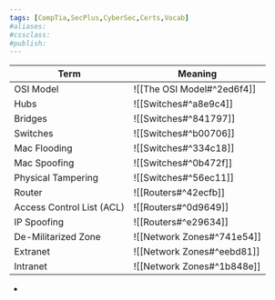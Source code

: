 ```yaml
---
tags: [CompTia,SecPlus,CyberSec,Certs,Vocab]
#aliases:
#cssclass:
#publish:
---
```


| Term                      | Meaning                    |
| ------------------------- | -------------------------- |
| OSI Model                 | ![[The OSI Model#^2ed6f4]] |
| Hubs                      | ![[Switches#^a8e9c4]]      |
| Bridges                   | ![[Switches#^841797]]      |
| Switches                  | ![[Switches#^b00706]]      |
| Mac Flooding              | ![[Switches#^334c18]]      |
| Mac Spoofing              | ![[Switches#^0b472f]]      |
| Physical Tampering        | ![[Switches#^56ec11]]      |
| Router                    | ![[Routers#^42ecfb]]       |
| Access Control List (ACL) | ![[Routers#^0d9649]]       |
| IP Spoofing               | ![[Routers#^e29634]]       |
| De-Militarized Zone       | ![[Network Zones#^741e54]] |
| Extranet                  | ![[Network Zones#^eebd81]] |
| Intranet                  | ![[Network Zones#^1b848e]]                           |


-
